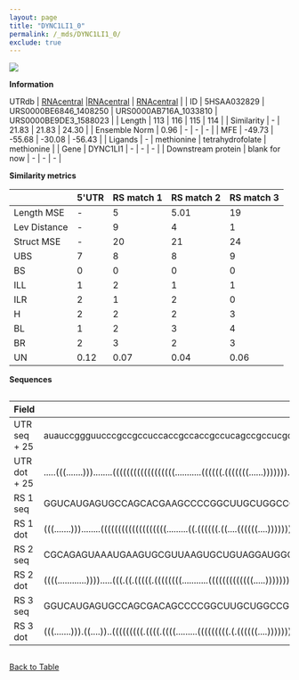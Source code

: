 ```yaml
---
layout: page
title: "DYNC1LI1_0"
permalink: /_mds/DYNC1LI1_0/
exclude: true
---
```




![](../../alns_9.28.22/aln_5HSAA032829_0.979.png?raw=true)


**Information**
<div style="overflow-x:auto;" markdown="block>
| | 5'UTR       | RS match 1   | RS match 2  | RS match 3 |
| ---- | ----------- | ----------- | ----------- | ----------- |
| Link | <a href="http://utrdb.ba.itb.cnr.it/getutr/5HSAA032829/1" target="_blank" rel="noopener noreferrer">UTRdb</a>   | <a href="https://rnacentral.org/rna/URS0000BE6846/1408250" target="_blank" rel="noopener noreferrer">RNAcentral</a>     |<a href="https://rnacentral.org/rna/URS0000AB716A/1033810" target="_blank" rel="noopener noreferrer">RNAcentral</a>  | <a href="https://rnacentral.org/rna/URS0000BE9DE3/1588023" target="_blank" rel="noopener noreferrer">RNAcentral</a>   |
| ID | 5HSAA032829     | URS0000BE6846_1408250     | URS0000AB716A_1033810     | URS0000BE9DE3_1588023     |
| Length | 113     |  116    | 115   |  114    |
| Similarity | - | 21.83 | 21.83 | 24.30 |
| Ensemble Norm | 0.96 | - | - | - |
| MFE | -49.73 | -55.68 | -30.08 | -56.43 |
| Ligands | - | methionine | tetrahydrofolate | methionine |
| Gene | DYNC1LI1 | - | - | - |
| Downstream protein | blank for now    |    -    | -  | - |
</div>

**Similarity metrics**

| | 5'UTR       | RS match 1   | RS match 2  | RS match 3 |
| ---- | ----------- | ----------- | ----------- | ----------- |
| Length MSE | - | 5 | 5.01 | 19 |
| Lev Distance | - | 9 | 4 | 1 |
| Struct MSE | - | 20 | 21 | 24 |
| UBS| 7 | 8 | 8 | 9 |
| BS | 0 | 0 | 0 | 0 |
| ILL | 1 | 2 | 1 | 1 |
| ILR | 2 | 1 | 2 | 0 |
| H | 2 | 2 | 2 | 3 |
| BL | 1 | 2 | 3 | 4 |
| BR | 2 | 3 | 2 | 3 |
| UN | 0.12 | 0.07 | 0.04 | 0.06 |

**Sequences**


<div style="overflow-x:auto;">

<table>
<colgroup>
<col width="30%" />
<col width="70%" />
</colgroup>
<thead>
<tr class="header">
<th>Field</th>
<th>Description</th>
</tr>
</thead>
<tbody>
<tr>
<td markdown="span">UTR seq + 25 </td>
<td markdown="span"> auauccggguucccgccgccuccaccgccaccgccucagccgccucgcacauuuagucuugccgggaguggugugauucccgaccaagATGGCGGCCGTGGGGCGAGTCGGCT </td>
</tr>
<tr>
<td markdown="span">UTR dot + 25  </td>
<td markdown="span"> .....(((.......)))........((((((((((((((((((...........((((((.(((((((......)))))))..))))))))))))..))))))).)).))).
</td>
</tr>


<tr>
<td markdown="span">RS 1 seq </td>
<td markdown="span"> GGUCAUGAGUGCCAGCACGAAGCCCCGGCUUGCUGGCCGGCAACCCUCCUCCGCGGUGGGGUGCCCCGGGUGACGACCUGGCCGUGCCGCCGAUCGGCGCACGGCAAGCGCGGGGU
</td>
</tr>


<tr>
<td markdown="span">RS 1 dot </td>
<td markdown="span"> (((.......)))........(((((((((((((((((((.........((.((((((.((....((((((....)))))))).)))))).)))))))...)))))))).))))))
</td>
</tr>


<tr>
<td markdown="span">RS 2 seq </td>
<td markdown="span"> CGCAGAGUAAAUGAAGUGCGUUAAGUGCUGUAGGAUGGGAUGUUGCCUACGGACGAAAAAGGACUGAUUAUUGAUUGAUCAGAUUCCUUUGCGAUACUUUGUUGCGUCCGCUGCA
</td>
</tr>


<tr>
<td markdown="span">RS 2 dot </td>
<td markdown="span"> ((((............)))).....(((.((.(((((.((((((((...........(((((((((((((.....)))))))..))))))))))).....))).))))))).)))
</td>
</tr>


<tr>
<td markdown="span">RS 3 seq </td>
<td markdown="span"> GGUCAUGAGUGCCAGCGACAGCCCCGGCUUGCUGGCCGGCAACCCUCCUUUCGCGGCGGGGUGCCCGGGUGAAGACCUGGCCUUCGCUGUGUUGGCGGCGGGCAAGCGCGAUGU
</td>
</tr>


<tr>
<td markdown="span">RS 3 dot </td>
<td markdown="span"> (((.......))).((....))..(((((((((.((((.((((.........(((((((((.(.((((((....)))))))))))))))))))).)))).))))))).))....
</td>
</tr>

</tbody>
</table>


</div>


[Back to Table](../../display)
